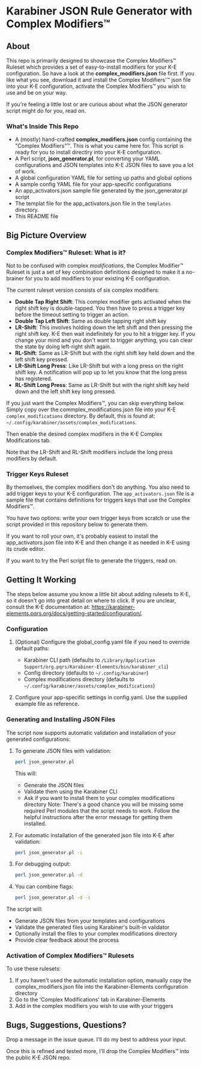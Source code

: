 # Karabiner JSON Rule Generator with Complex Modifiers™️

## About
This repo is primarily designed to showcase the Complex Modifiers™️ Ruleset which
provides a set of easy-to-install modifiers for your K-E configuration. So have
a look at the **complex_modifiers.json** file first. If you like what you see,
download it and install the Complex Modifiers'™️ json file into your K-E
configuration, activate the Complex Modifiers™️  you wish to use and be on your
way.

If you're feeling a little lost or are curious about what the JSON generator script
might do for you, read on.

### What's Inside This Repo
* A (mostly) hand-crafted **complex_modifiers.json** config containing the "Complex
  Modifiers"™️. This is what you came here for. This script is ready for you to 
  install directlry into your K-E configuration.
* A Perl script, **json_generator.pl**, for converting your YAML configurations and
  JSON templates into K-E JSON files to save you a lot of work.
* A global configuration YAML file for setting up paths and global options
* A sample config YAML file for your app-specific configurations
* An app_activators.json sample file generated by the json_generator.pl script
* The templat file for the app_activators.json file in the `templates` directory.
* This README file

## Big Picture Overview

### Complex Modifiers™️ Ruleset: What is it?
Not to be confused with complex *modifications*, the Complex Modifier™️ Ruleset
is just a set of key combination definitions designed to make it a no-brainer
for you to add modifiers to your existing K-E configuration. 

The current ruleset version consists of six complex modifiers:

- **Double Tap Right Shift**: This complex modifier gets activated when the
  right shift key is double-tapped. You then have to press a trigger key before
  the timeout setting to trigger an action.
- **Double Tap Left Shift**: Same as double tapping right shift key
- **LR-Shift**: This involves holding down the left shift and then pressing the
  right shift key. K-E then wait indefinitely for you to hit a trigger key. If
  you change your mind and you don't want to trigger anything, you can clear the
  state by doing left-right shift again. 
- **RL-Shift**: Same as LR-Shift but with the right shift key held down and the
  left shift key pressed.
- **LR-Shift Long Press**: Like LR-Shift but with a long press on the right
  shift key. A notification will pop up to let you know that the long press has
  registered.
- **RL-Shift Long Press**: Same as LR-Shift but with the right shift key held
  down and the left shift key long pressed.

If you just want the Complex Modifiers™️, you can skip everything below. Simply
copy over the commplex_modifications.json file into your K-E
`complex_modifications` directory. By default, this is found at:
`~/.config/karabiner/assets/complex_modifications`.

Then enable the desired complex modifiers in the K-E Complex Modifications tab.

Note that the LR-Shift and RL-Shift modifiers include the long press
modifiers by default.

### Trigger Keys Ruleset
By themselves, the complex modifiers don't do anything. You also need to add
trigger keys to your K-E configuration. The `app_activators.json` file is a
sample file that contains definitions for triggers keys that use the Complex
Modifiers™️. 

You have two options: write your own trigger keys from scratch or use the
script provided in this repository below to generate them.

If you want to roll your own, it's probably easiest to install the app_activators.json file
into K-E and then change it as needed in K-E using its crude editor.

If you want to try the Perl script file to generate the triggers, read on.

## Getting It Working

The steps below assume you know a little bit about adding rulesets to K-E, so it
doesn't go into great detail on where to click. If you are unclear, consult the
K-E documentation at:
https://karabiner-elements.pqrs.org/docs/getting-started/configuration/.

### Configuration
1. (Optional) Configure the global_config.yaml file if you need to override
   default paths:
   - Karabiner CLI path (defaults to `/Library/Application
     Support/org.pqrs/Karabiner-Elements/bin/karabiner_cli`)
   - Config directory (defaults to `~/.config/karabiner`)
   - Complex modifications directory (defaults to
     `~/.config/karabiner/assets/complex_modifications`)

2. Configure your app-specific settings in config.yaml. Use the supplied example
   file as reference.

### Generating and Installing JSON Files
The script now supports automatic validation and installation of your generated configurations:

1. To generate JSON files with validation:
   ```bash
   perl json_generator.pl
   ```
   This will:
   - Generate the JSON files
   - Validate them using the Karabiner CLI
   - Ask if you want to install them to your complex modifications directory
   Note: There's a good chance you will be missing some required Perl modules
   that the script needs to work. Follow the helpful instructions after the
   error message for getting them installed. 

2. For automatic installation of the generated json file into K-E after validation:
   ```bash
   perl json_generator.pl -i
   ```

3. For debugging output:
   ```bash
   perl json_generator.pl -d
   ```

4. You can combine flags:
   ```bash
   perl json_generator.pl -d -i
   ```

The script will:
- Generate JSON files from your templates and configurations
- Validate the generated files using Karabiner's built-in validator
- Optionally install the files to your complex modifications directory
- Provide clear feedback about the process

### Activation of Complex Modifiers™️ Rulesets
To use these rulesets:
1. If you haven't used the automatic installation option, manually copy the complex_modifiers.json file into the Karabiner-Elements configuration directory
2. Go to the 'Complex Modifications' tab in Karabiner-Elements
3. Add in the complex modifiers you wish to use with your triggers

## Bugs, Suggestions, Questions?
Drop a message in the issue queue. I'll do my best to address your input.

Once this is refined and tested more, I'll drop the Complex Modifiers™️ into the public K-E JSON repo.